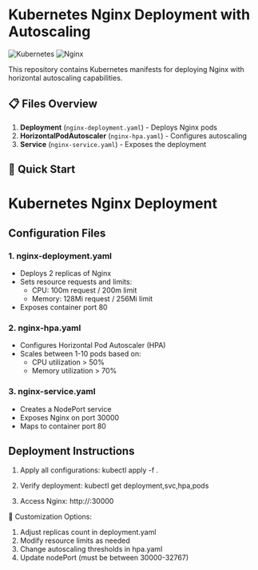 # Kubernetes Nginx Deployment with Autoscaling

![Kubernetes](https://img.shields.io/badge/Kubernetes-326CE5?logo=kubernetes&logoColor=white)
![Nginx](https://img.shields.io/badge/NGINX-009639?logo=nginx&logoColor=white)

This repository contains Kubernetes manifests for deploying Nginx with horizontal autoscaling capabilities.

## 📋 Files Overview

1. **Deployment** (`nginx-deployment.yaml`) - Deploys Nginx pods
2. **HorizontalPodAutoscaler** (`nginx-hpa.yaml`) - Configures autoscaling
3. **Service** (`nginx-service.yaml`) - Exposes the deployment

## 🚀 Quick Start
# Kubernetes Nginx Deployment
## Configuration Files

### 1. nginx-deployment.yaml
- Deploys 2 replicas of Nginx
- Sets resource requests and limits:
  - CPU: 100m request / 200m limit
  - Memory: 128Mi request / 256Mi limit
- Exposes container port 80

### 2. nginx-hpa.yaml
- Configures Horizontal Pod Autoscaler (HPA)
- Scales between 1-10 pods based on:
  - CPU utilization > 50%
  - Memory utilization > 70%

### 3. nginx-service.yaml
- Creates a NodePort service
- Exposes Nginx on port 30000
- Maps to container port 80

## Deployment Instructions

1. Apply all configurations:
kubectl apply -f .

2. Verify deployment:
kubectl get deployment,svc,hpa,pods

3. Access Nginx:
http://<node-ip>:30000

🔧 Customization Options:
1. Adjust replicas count in deployment.yaml
2. Modify resource limits as needed 
3. Change autoscaling thresholds in hpa.yaml 
4. Update nodePort (must be between 30000-32767)
